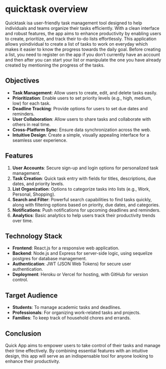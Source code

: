 # quicktask overview

Quicktask isa user-friendly task management tool designed to help individuals and teams organize their tasks efficiently. With a clean interface and robust features, the app aims to enhance productivity by enabling users to create, prioritize, and track their to-do lists effortlessly. This application allows yoindividual to create a list of tasks to work on everyday which makes it easier to know the progress towards the daily goal. Before creating a list, you need to register on the app if you don’t currently have an account and then after you can start your list or manipulate the one you have already created by mentioning the progress of the tasks.


## Objectives

- **Task Management**: Allow users to create, edit, and delete tasks easily.
- **Prioritization**: Enable users to set priority levels (e.g., high, medium, low) for each task.
- **Deadline Tracking**: Provide options for users to set due dates and reminders.
- **User Collaboration**: Allow users to share tasks and collaborate with others in real time.
- **Cross-Platform Sync**: Ensure data synchronization across the web.
- **Intuitive Design**: Create a simple, visually appealing interface for a seamless user experience.

## Features

1. **User Accounts**: Secure sign-up and login options for personalized task management.
2. **Task Creation**: Quick task entry with fields for titles, descriptions, due dates, and priority levels.
3. **List Organization**: Options to categorize tasks into lists (e.g., Work, Personal, Shopping).
4. **Search and Filter**: Powerful search capabilities to find tasks quickly, along with filtering options based on priority, due dates, and categories.
5. **Notifications**: Push notifications for upcoming deadlines and reminders.
6. **Analytics**: Basic analytics to help users track their productivity trends over time.

## Technology Stack

- **Frontend**: React.js for a responsive web application.
- **Backend**: Node.js and Express for server-side logic, using sequelize postgres for database management.
- **Authentication**: JWT (JSON Web Tokens) for secure user authentication.
- **Deployment**: Heroku or Vercel for hosting, with GitHub for version control.

## Target Audience

- **Students**: To manage academic tasks and deadlines.
- **Professionals**: For organizing work-related tasks and projects.
- **Families**: To keep track of household chores and errands.

## Conclusion

Quick App aims to empower users to take control of their tasks and manage their time effectively. By combining essential features with an intuitive design, this app will serve as an indispensable tool for anyone looking to enhance their productivity.